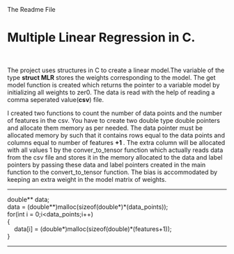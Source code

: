 <head>
  The Readme File
</head>
<h1>
  Multiple Linear Regression in C.
</h1>
<br>
<p>
  The project uses structures in C to create a linear model.The variable of the type <b>struct MLR</b> stores the weights corresponding to the model. The get model function is created which returns the pointer to a variable model by initializing all weights to zer0. The data is read with the help of reading a comma seperated value(<b>csv</b>) file.
</p>
<p> 
  I created two functions to count the number of data points and the number of features in the csv. You have to create two double type double pointers and allocate them memory as per needed. The data pointer must be allocated memory by such that it contains rows equal to the data points and columns equal to number of features <b> +1 </b>. The extra column will be allocated with all values 1 by the conver_to_tensor function which actually reads data from the csv file and stores it in the memory allocated to the data and label pointers by passing these data and label pointers created in the main function to the convert_to_tensor function. The bias is accommodated by keeping an extra weight in the model matrix of weights.
</p>
<hr>
<span>
  double** data;
  <br>
  data = (double**)malloc(sizeof(double*)*(data_points));
  <br>
  for(int i = 0;i&ltdata_points;i++)
  <br>
  {
  <br>
    &nbsp&nbsp&nbsp&nbspdata[i] = (double*)malloc(sizeof(double)*(features+1));<br>
  }
  <br>
</span>
<hr>
